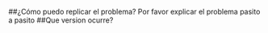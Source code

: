 ##¿Cómo puedo replicar el problema?
Por favor explicar el problema pasito a pasito 
##Que version ocurre?
